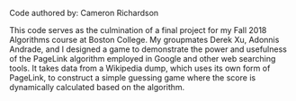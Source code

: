 Code authored by: Cameron Richardson

This code serves as the culmination of a final project for my Fall 2018 Algorithms course at Boston College. My groupmates Derek Xu, Adonnis Andrade, and I designed a game to demonstrate the power and usefulness of the PageLink algorithm employed in Google and other web searching tools. It takes data from a Wikipedia dump, which uses its own form of PageLink, to construct a simple guessing game where the score is dynamically calculated based on the algorithm.
